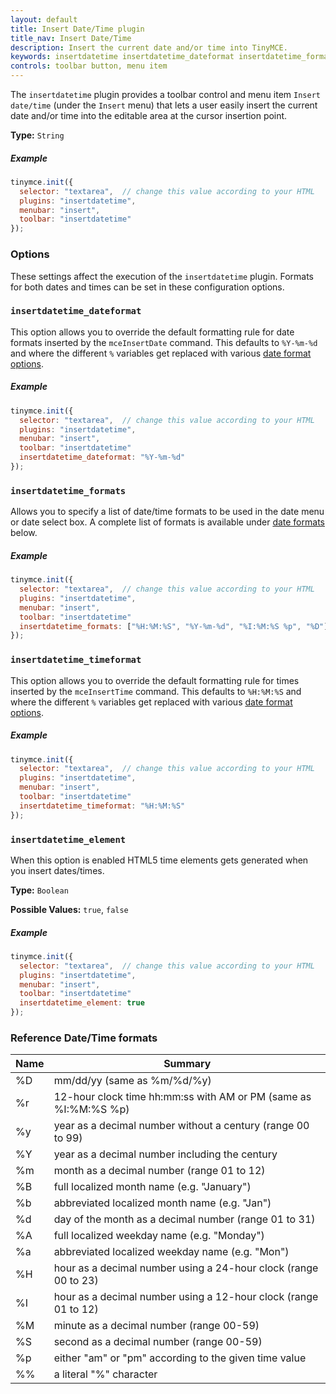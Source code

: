 ```yaml
---
layout: default
title: Insert Date/Time plugin
title_nav: Insert Date/Time
description: Insert the current date and/or time into TinyMCE.
keywords: insertdatetime insertdatetime_dateformat insertdatetime_formats insertdatetime_timeformat insertdatetime_element dateformats
controls: toolbar button, menu item
---
```


The `insertdatetime` plugin provides a toolbar control and menu item `Insert date/time` (under the `Insert` menu) that lets a user easily insert the current date and/or time into the editable area at the cursor insertion point.

**Type:** `String`

##### Example

```js
tinymce.init({
  selector: "textarea",  // change this value according to your HTML
  plugins: "insertdatetime",
  menubar: "insert",
  toolbar: "insertdatetime"
});
```

### Options

These settings affect the execution of the `insertdatetime` plugin. Formats for both dates and times can be set in these configuration options.

### `insertdatetime_dateformat`

This option allows you to override the default formatting rule for date formats inserted by the `mceInsertDate` command. This defaults to `%Y-%m-%d` and where the different `%` variables get replaced with various [date format options](#referencedatetimeformats).

##### Example

```js
tinymce.init({
  selector: "textarea",  // change this value according to your HTML
  plugins: "insertdatetime",
  menubar: "insert",
  toolbar: "insertdatetime"
  insertdatetime_dateformat: "%Y-%m-%d"
});
```

### `insertdatetime_formats`

Allows you to specify a list of date/time formats to be used in the date menu or date select box. A complete list of formats is available under [date formats](#referencedatetimeformats) below.

##### Example

```js
tinymce.init({
  selector: "textarea",  // change this value according to your HTML
  plugins: "insertdatetime",
  menubar: "insert",
  toolbar: "insertdatetime"
  insertdatetime_formats: ["%H:%M:%S", "%Y-%m-%d", "%I:%M:%S %p", "%D"]
});
```

### `insertdatetime_timeformat`

This option allows you to override the default formatting rule for times inserted by the `mceInsertTime` command. This defaults to `%H:%M:%S` and where the different `%` variables get replaced with various [date format options](#referencedatetimeformats).

##### Example

```js
tinymce.init({
  selector: "textarea",  // change this value according to your HTML
  plugins: "insertdatetime",
  menubar: "insert",
  toolbar: "insertdatetime"
  insertdatetime_timeformat: "%H:%M:%S"
});
```

### `insertdatetime_element`

When this option is enabled HTML5 time elements gets generated when you insert dates/times.

**Type:** `Boolean`

**Possible Values:** `true`, `false`

##### Example

```js
tinymce.init({
  selector: "textarea",  // change this value according to your HTML
  plugins: "insertdatetime",
  menubar: "insert",
  toolbar: "insertdatetime"
  insertdatetime_element: true
});
```

### Reference Date/Time formats

| Name | Summary         |
|------|-----------------|
| %D   | mm/dd/yy (same as %m/%d/%y) |
| %r   | 12-hour clock time hh:mm:ss with AM or PM (same as %I:%M:%S %p) |
| %y   | year as a decimal number without a century (range 00 to 99) |
| %Y   | year as a decimal number including the century |
| %m   | month as a decimal number (range 01 to 12) |
| %B   | full localized month name (e.g. "January") |
| %b   | abbreviated localized month name (e.g. "Jan") |
| %d   | day of the month as a decimal number (range 01 to 31) |
| %A   | full localized weekday name (e.g. "Monday") |
| %a   | abbreviated localized weekday name (e.g. "Mon") |
| %H   | hour as a decimal number using a 24-hour clock (range 00 to 23) |
| %I   | hour as a decimal number using a 12-hour clock (range 01 to 12) |
| %M   | minute as a decimal number (range 00-59) |
| %S   | second as a decimal number (range 00-59) |
| %p   | either "am" or "pm" according to the given time value |
| %%   | a literal "%" character |

